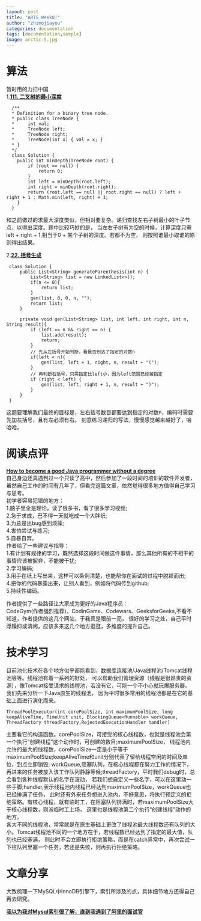 ```yaml
---
layout: post
title: "ARTS_Week8!"
author: "zhimojiayou"
categories: documentation
tags: [documentation,sample]
image: arctic-5.jpg
---
```

# 算法
   暂时用的力扣中国<br>
   1.**[111. 二叉树的最小深度](https://leetcode-cn.com/problems/minimum-depth-of-binary-tree)**<br>
  ```
    /**
    * Definition for a binary tree node.
    * public class TreeNode {
    *     int val;
    *     TreeNode left;
    *     TreeNode right;
    *     TreeNode(int x) { val = x; }
    * }
    */
    class Solution {
      public int minDepth(TreeNode root) {
          if (root == null) {
              return 0;
          }
          int left = minDepth(root.left);
          int right = minDepth(root.right);
          return (root.left == null || root.right == null) ? left + right + 1 : Math.min(left, right) + 1;
      }
    }
  ```
   和之前做过的求最大深度类似，但相对要复杂。递归查找左右子树最小的叶子节点，以得出深度。题中比较巧妙的是，
   当左右子树有为空的时候，计算深度只需left + right + 1,相当于0 + 某个子树的深度。若都不为空，
   则按照谁最小取谁的原则得出结果。<br>
    
   2.**[22. 括号生成](https://leetcode-cn.com/problems/generate-parentheses)**<br>
   ```
    class Solution {
        public List<String> generateParenthesis(int n) {
            List<String> list = new LinkedList<>();
            if(n <= 0){
                return list;
            }
            gen(list, 0, 0, n, "");
            return list;
        }
        
        private void gen(List<String> list, int left, int right, int n, String result){
            if (left == n && right == n) {
                list.add(result);
                return;
            }
            // 先从左括号开始判断，看是否到达了指定的对数n
            if(left < n){
                gen(list, left + 1, right, n, result + "(");
            }
            // 再判断右括号，只需指定比left小，因为left范围已经被指定
            if (right < left) {
                gen(list, left, right + 1, n, result + ")");
            }
        }
    }
   ```
   这题要理解我们最终的目标是，左右括号数目都要达到指定的对数n，编码时需要先加左括号，且有左必须有右。
   刻意练习递归的写法，慢慢感觉越来越好了，哈哈哈。
    
  
# 阅读点评
**[How to become a good Java programmer without a degree](https://www.theserverside.com/blog/Coffee-Talk-Java-News-Stories-and-Opinions/How-to-become-a-good-Java-programmer-without-a-degree)**<br>
自己身边还真遇到过一个只读了高中，然后参加了一段时间的培训的软件开发者，虽然自己工作的时间有几年了，但看完这篇文章，依然觉得很多地方值得自己学习与思考。<br>
初学者容易犯错的地方：<br>
1.脑子里全是理论，读了很多书，看了很多学习视频;<br>
2.急于求成，巴不得一天就吃成一个大胖纸;<br>
3.为总是出bug感到烦躁;<br>
4.害怕尝试与练习;<br>
5.自暴自弃。<br>
作者给了一些建议与指导：<br>
1.有计划有规律的学习，既然选择这段时间做这件事情，那么其他所有的不相干的事情应该被摒弃，不能被干扰;<br>
2.学习编码;<br>
3.用手在纸上写出来，这样可以条例清楚，也能帮你在面试的过程中脱颖而出;<br>
4.把你的代码暴露出来，让别人看到，例如将代码传到github;<br>
5.持续性编码。<br>

作者提供了一些路径让大家成为更好的Java程序员：<br>
CodeGym(作者强烈推荐)、CodinGame、Codewars、GeeksforGeeks,不看不知道，作者提供的这几个网站，于我真是眼前一亮，
很好的学习之处，自己平时浮躁抑或清闲，应该多来这几个地方逛逛，多维度的提升自己。

# 技术学习
目前池化技术在各个地方似乎都能看到，数据库连接池/Java线程池/Tomcat线程池等等。线程池有着一系列的好处，
可以帮助我们管理资源（线程是很昂贵的资源），像Tomcat接受请求的线程池，若没有它，可能一个不小心就玩爆服务器。我们先来分析一下Java原生的线程池，
因为平时很多常用的线程池都是在它的基础上面进行演化而来。<br>
```
ThreadPoolExecutor(int corePoolSize, int maximumPoolSize, long keepAliveTime, TimeUnit unit, BlockingQueue<Runnable> workQueue, ThreadFactory threadFactory,RejectedExecutionHandler handler)
```
主要看它的构造函数。corePoolSize，可接受的核心线程数，也就是线程池会第一个执行“创建线程”这个动作时，可创建的数目;maximumPoolSize，
线程池内允许的最大的线程数，corePoolSize一定是小于等于maximumPoolSize;keepAliveTime和unit分别代表了留给线程空闲的时间及单位，到点立即销毁;
workQueue,阻塞队列，在核心线程都在努力工作的情况下，再进来的任务被放入该工作队列静静等候;threadFactory，平时我们debug时，总会看到各种线程默认的名字在滚动，
若我们想自定义一些名字，可以在这里动一些手脚;handler,表示线程池内线程已经达到maximumPoolSize，workQueue也已经排满了任务，
此时还有外来任务想进入池内，不好意思，将执行预定义的拒绝策略。有核心线程，就有临时工，在阻塞队列排满时，若maximumPoolSize大于核心线程数，则派临时工上场，
这里也是线程池第二个执行“创建线程”动作的地方。<br>
各大不同的线程池，常常就是在原生基础上更改了线程池最大线程数还有队列的大小。Tomcat线程池不同的一个地方在于，若线程数已经达到了指定的最大值，队列也已经塞满，
则此时不会立即执行拒绝策略，而是在catch异常中，再次尝试一下往队列里塞一个任务，若还是失败，则再执行拒绝策略。



# 文章分享 
   大致梳理一下MySQL中InnoDB引擎下，索引所涉及的点，具体细节地方还得自己再去研究。<br>
   
   **[我以为我对Mysql索引很了解，直到我遇到了阿里的面试官](https://mp.weixin.qq.com/s/_bk2JVOm2SkXfdcvki6-0w)**

